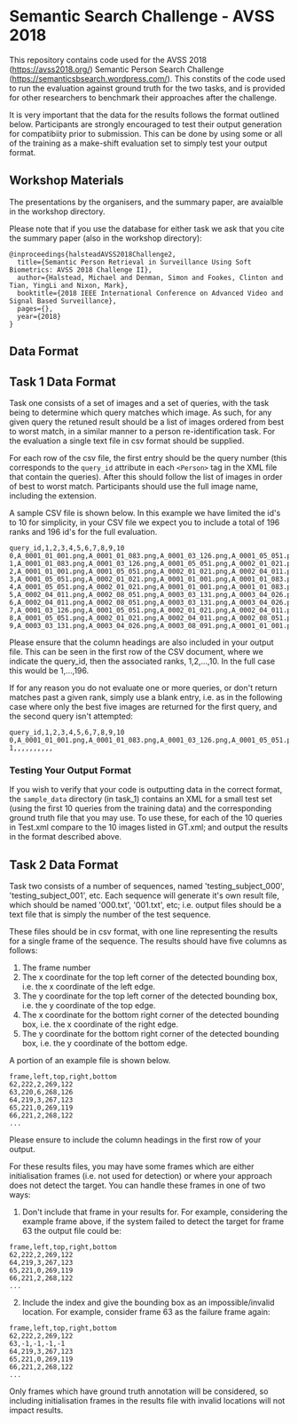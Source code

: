 Semantic Search Challenge - AVSS 2018
=====================================

This repository contains code used for the AVSS 2018 (https://avss2018.org/) Semantic Person Search Challenge (https://semanticsbsearch.wordpress.com/). This constits of the code used to run the evaluation against ground truth for the two tasks, and is provided for other researchers to benchmark their approaches after the challenge.

It is very important that the data for the results follows the format outlined below. Participants are strongly encouraged to test their output generation for compatibiity prior to submission. This can be done by using some or all of the training as a make-shift evaluation set to simply test your output format.

Workshop Materials
-----------

The presentations by the organisers, and the summary paper, are avaialble in the workshop directory.

Please note that if you use the database for either task we ask that you cite the summary paper (also in the workshop directory):

```
@inproceedings{halsteadAVSS2018Challenge2,
  title={Semantic Person Retrieval in Surveillance Using Soft Biometrics: AVSS 2018 Challenge II},
  author={Halstead, Michael and Denman, Simon and Fookes, Clinton and Tian, YingLi and Nixon, Mark},
  booktitle={2018 IEEE International Conference on Advanced Video and Signal Based Surveillance},
  pages={},
  year={2018}
}
```

Data Format
-----------
## Task 1 Data Format

Task one consists of a set of images and a set of queries, with the task being to determine which query matches which image. As such, for any given query the retuned result should be a list of images ordered from best to worst match, in a similar manner to a person re-identification task. For the evaluation a single text file in csv format should be supplied. 

For each row of the csv file, the first entry should be the query number (this corresponds to the ```query_id``` attribute in each ```<Person>``` tag in the XML file that contain the queries). After this should follow the list of images in order of best to worst match. Participants should use the full image name, including the extension.

A sample CSV file is shown below. In this example we have limited the id's to 10 for simplicity, in your CSV file we expect you to include a total of 196 ranks and 196 id's for the full evaluation.
```
query_id,1,2,3,4,5,6,7,8,9,10
0,A_0001_01_001.png,A_0001_01_083.png,A_0001_03_126.png,A_0001_05_051.png,A_0002_01_021.png,A_0002_04_011.png,A_0002_08_051.png,A_0003_03_131.png,A_0003_04_026.png,A_0003_08_091.png
1,A_0001_01_083.png,A_0001_03_126.png,A_0001_05_051.png,A_0002_01_021.png,A_0002_04_011.png,A_0002_08_051.png,A_0003_03_131.png,A_0003_04_026.png,A_0003_08_091.png,A_0001_01_001.png
2,A_0001_01_001.png,A_0001_05_051.png,A_0002_01_021.png,A_0002_04_011.png,A_0001_01_083.png,A_0001_03_126.png,A_0002_08_051.png,A_0003_03_131.png,A_0003_04_026.png,A_0003_08_091.png
3,A_0001_05_051.png,A_0002_01_021.png,A_0001_01_001.png,A_0001_01_083.png,A_0001_03_126.png,A_0002_04_011.png,A_0002_08_051.png,A_0003_03_131.png,A_0003_04_026.png,A_0003_08_091.png
4,A_0001_05_051.png,A_0002_01_021.png,A_0001_01_001.png,A_0001_01_083.png,A_0001_03_126.png,A_0002_04_011.png,A_0002_08_051.png,A_0003_03_131.png,A_0003_04_026.png,A_0003_08_091.png
5,A_0002_04_011.png,A_0002_08_051.png,A_0003_03_131.png,A_0003_04_026.png,A_0003_08_091.png,A_0001_01_001.png,A_0001_01_083.png,A_0001_03_126.png,A_0001_05_051.png,A_0002_01_021.png
6,A_0002_04_011.png,A_0002_08_051.png,A_0003_03_131.png,A_0003_04_026.png,A_0003_08_091.png,A_0001_01_001.png,A_0001_01_083.png,A_0001_03_126.png,A_0001_05_051.png,A_0002_01_021.png
7,A_0001_03_126.png,A_0001_05_051.png,A_0002_01_021.png,A_0002_04_011.png,A_0002_08_051.png,A_0003_03_131.png,A_0003_04_026.png,A_0003_08_091.png,A_0001_01_001.png,A_0001_01_083.png
8,A_0001_05_051.png,A_0002_01_021.png,A_0002_04_011.png,A_0002_08_051.png,A_0003_03_131.png,A_0003_04_026.png,A_0001_01_001.png,A_0001_01_083.png,A_0001_03_126.png,A_0003_08_091.png
9,A_0003_03_131.png,A_0003_04_026.png,A_0003_08_091.png,A_0001_01_001.png,A_0001_01_083.png,A_0001_03_126.png,A_0001_05_051.png,A_0002_01_021.png,A_0002_04_011.png,A_0002_08_051.png
```
Please ensure that the column headings are also included in your output file. This can be seen in the first row of the CSV document, where we indicate the query_id, then the associated ranks, 1,2,...,10. In the full case this would be 1,...,196. 

If for any reason you do not evaluate one or more queries, or don't return matches past a given rank, simply use a blank entry, i.e. as in the following case where only the best five images are returned for the first query, and the second query isn't attempted:
```
query_id,1,2,3,4,5,6,7,8,9,10
0,A_0001_01_001.png,A_0001_01_083.png,A_0001_03_126.png,A_0001_05_051.png,A_0002_01_021.png,,,,,
1,,,,,,,,,,
```

### Testing Your Output Format

If you wish to verify that your code is outputting data in the correct format, the ```sample_data``` directory (in task_1) contains an XML for a small test set (using the first 10 queries from the training data) and the corresponding ground truth file that you may use. To use these, for each of the 10 queries in Test.xml compare to the 10 images listed in GT.xml; and output the results in the format described above.

## Task 2 Data Format

Task two consists of a number of sequences, named 'testing_subject_000', 'testing_subject_001', etc. Each sequence will generate it's own result file, which should be named '000.txt', '001.txt', etc; i.e. output files should be a text file that is simply the number of the test sequence. 

These files should be in csv format, with one line representing the results for a single frame of the sequence. The results should have five columns as follows:
1. The frame number
2. The x coordinate for the top left corner of the detected bounding box, i.e. the x coordinate of the left edge.
3. The y coordinate for the top left corner of the detected bounding box, i.e. the y coordinate of the top edge.
4. The x coordinate for the bottom right corner of the detected bounding box, i.e. the x coordinate of the right edge.
5. The y coordinate for the bottom right corner of the detected bounding box, i.e. the y coordinate of the bottom edge.

A portion of an example file is shown below.
```
frame,left,top,right,bottom
62,222,2,269,122
63,220,6,268,126
64,219,3,267,123
65,221,0,269,119
66,221,2,268,122
...

```
Please ensure to include the column headings in the first row of your output.

For these results files, you may have some frames which are either initialisation frames (i.e. not used for detection) or where your approach does not detect the target. You can handle these frames in one of two ways:
1. Don't include that frame in your results for. For example, considering the example frame above, if the system failed to detect the target for frame 63 the output file could be:
```
frame,left,top,right,bottom
62,222,2,269,122
64,219,3,267,123
65,221,0,269,119
66,221,2,268,122
...

```
2. Include the index and give the bounding box as an impossible/invalid location. For example, consider frame 63 as the failure frame again:
```
frame,left,top,right,bottom
62,222,2,269,122
63,-1,-1,-1,-1
64,219,3,267,123
65,221,0,269,119
66,221,2,268,122
...

```

Only frames which have ground truth annotation will be considered, so including initialisation frames in the results file with invalid locations will not impact results.
